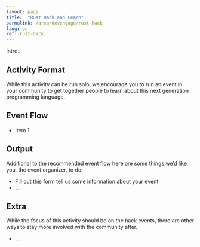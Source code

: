 ```yaml
---
layout: page
title:  "Rust Hack and Learn"
permalink: /area/devengage/rust-hack
lang: en
ref: rust-hack
---
```


Intro...

## Activity Format

While this activity can be run solo, we encourage you to run an event in your community to get together people to learn about this next generation programming language.

## Event Flow

* Item 1

## Output
Additional to the recommended event flow here are some things we’d like you, the event organizer, to do.

* Fill out this form tell us some information about your event <add url when ready>
* ...

## Extra
While the focus of this activity should be on the hack events, there are other ways to stay more involved with the community after.

* ...
